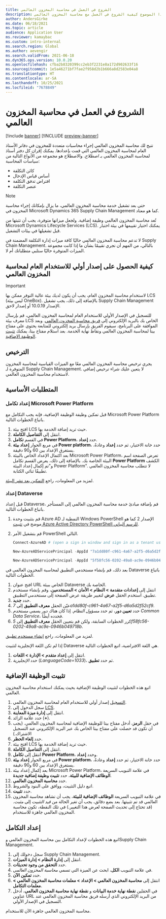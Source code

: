 ```yaml
---
title: الشروع في العمل في ‏‫محاسبة المخزون العالمي
description: يصف هذا الموضوع كيفية الشروع في العمل مع محاسبة المخزون العالمي.
author: AndersGirke
ms.date: 06/18/2021
ms.topic: article
audience: Application User
ms.reviewer: kamaybac
ms.custom: intro-internal
ms.search.region: Global
ms.author: aevengir
ms.search.validFrom: 2021-06-18
ms.dyn365.ops.version: 10.0.20
ms.openlocfilehash: cfba2b8320399cc2eb3f2231e8a172d902633f16
ms.sourcegitcommit: 1e5a46271bf7fae2f958d2b1b666a8d2583e04a8
ms.translationtype: HT
ms.contentlocale: ar-SA
ms.lasthandoff: 10/25/2021
ms.locfileid: "7678849"
---
```

# <a name="get-started-with-global-inventory-accounting"></a>الشروع في العمل في ‏‫محاسبة المخزون العالمي

[!include [banner](../includes/banner.md)]
[!INCLUDE [preview-banner](../includes/preview-banner.md)] <!--KFM: Until 4/30/2022 -->

تتيح لك محاسبة المخزون العالمي إجراء محاسبات متعددة للمخزون في دفاتر الأستاذ العام لمحاسبة المخزون العالمي التي قمت بإعدادها. يمكنك إقران كل دفتر أستاذ لمحاسبة المخزون العالمي بـ *اصطلاح*. والاصطلاح هو مجموعة من الأنواع التالية من سياسات المحاسبة:

- كائن التكلفة
- أساس قياس الإدخال
- افتراض تدفق التكلفة
- عنصر التكلفة

> [!NOTE]
> حتى بعد تشغيل خدمة محاسبة المخزون العالمي، ما يزال بإمكانك إجراء محاسبة المخزون في Microsoft Dynamics 365 Supply Chain Management كما هو معتاد.

تُعد محاسبة المخزون العالمي وظيفة إضافية. ولجعل ميزاتها متوفرة، يجب أن تثبتها من Microsoft Dynamics Lifecycle Services (LCS). يمكنك اختيار تقييمها في بيئة اختبار قبل تشغيلها في بيئات التشغيل.

لا تدعم محاسبة المخزون العالمي حاليًا كافة ميزات إدارة التكلفة المضمنة في Supply Chain Management. بالتالي، من المهم أن تجري تقييمًا بشأن ما إذا كانت مجموعة الميزات المتوفرة حاليًا ستلبي متطلباتك أم لا.

## <a name="how-to-get-the-global-inventory-accounting-public-preview"></a><a name="sign-up"></a>كيفية الحصول على إصدار أولي للاستخدام العام لمحاسبة المخزون العالمي

> [!IMPORTANT]
> لاستخدام محاسبة المخزون العام، يجب أن يكون لديك بيئة عالية التوفر ممكن بها LCS (ليس بيئة OneBox). بالإضافة إلى ذلك، يجب تشغيل Supply Chain Management الإصدار 10.0.19 أو إصدار لاحق.

للتسجيل في الإصدار الأولي للاستخدام العام لمحاسبة المخزون العالمي، قم بإرسال معرف بيئة LCS الخاص بك بالبريد الإلكتروني إلى [فريق محاسبة المخزون العالمي](mailto:GlobalInvAccount@microsoft.com). وبعد الموافقة على البرنامج، سيقوم الفريق بإرسال بريد إلكتروني للمتابعة يحتوي على مفتاح بيتا لمحاسبة المخزون العالمي ونقاط نهاية الخدمة. بعد استلام مفتاح بيتا، يمكنك [تثبيت الوظيفة الإضافية](#install).

## <a name="licensing"></a>الترخيص

يجري ترخيص محاسبة المخزون العالمي معًا مع الميزات القياسية لمحاسبة المخزون المتوفرة لـ Supply Chain Management. لا يتعين عليك شراء ترخيص إضافي لاستخدام محاسبة المخزون العالمي.

## <a name="prerequisites"></a>المتطلبات الأساسية

### <a name="set-up-microsoft-power-platform-integration"></a>إعداد تكامل Microsoft Power Platform

قبل تمكين وظيفة الوظيفة الإضافية، فإنه يجب التكامل مع Microsoft Power Platform باتباع الخطوات التالية.

1. افتح بيئة LCS حيث تريد إضافة الخدمة بها.
1. انتقل إلى **التفاصيل الكاملة**.
1. في القسم **تكامل Power Platform**، حدد **إعداد**.
1. في مربع الحوار **إعداد بيئة Power platform**، حدد خانة الاختيار، ثم حدد **إعداد** وعادةً، يستغرق الإعداد بين 60 و90 دقيقة.
1. بعد اكتمال الإعداد الخاص بالبيئة Microsoft Power Platform، تعرض الصفحة اسم البيئة الخاصة بك. بالإضافة إلى ذلك، يعرض القسم تكامل **Power Platform** الكشف و"تم إكمال إعداد البيئة Power Platform". لا تتطلب محاسبة المخزون العالمي تطبيقًا ثنائي الكتابة.

لمزيد من المعلومات، راجع [التمكين بعد نشر البيئة](../../fin-ops-core/dev-itpro/power-platform/enable-power-platform-integration.md#enable-after-deploy).

### <a name="set-up-dataverse"></a>إعداد Dataverse

قبل إعداد Dataverse، قم بإضافة مبادئ خدمة محاسبة المخزون العالمي إلى المستأجر باتباع الخطوات التالية.

1. قم بتثبيت وحدة Azure AD النمطية لـ Windows PowerShell الإصدار 2 كما هو موضح في [تثبيت Azure Active Directory PowerShell للرسم البياني](/powershell/azure/active-directory/install-adv2).
1. قم بتشغيل الأمر PowerShell التالي.

    ```powershell
    Connect-AzureAD # (open a sign in window and sign in as a tenant user)

    New-AzureADServicePrincipal -AppId "7a1dd80f-c961-4a67-a2f5-d6a5d2f52cf9" -DisplayName "d365-scm-costaccountingservice"

    New-AzureADServicePrincipal -AppId "5f58fc56-0202-49a8-ac9e-0946b049718b" -DisplayName "d365-scm-operationdataservice"
    ```

بعد ذلك، قم بإنشاء مستخدمي التطبيق لمحاسبة المخزون العالمي في Dataverse باتباع الخطوات التالية.

1. افتح عنوان URL الخاص ببيئة Dataverse الخاصة بك.
1. انتقل إلى **إعدادات متقدمة \> النظام \> الأمان \> المستخدمين**، وقم بإنشاء مستخدم تطبيق. استخدم الحقل **عرض** لتغيير طريقة عرض الصفحة إلى *مستخدمي التطبيق*.
1. حدد **جديد**.
1. عيّن الحقل **معرف التطبيق** إلى *7a1dd80f-c961-4a67-a2f5-d6a5d2f52cf9*.
1. حدد **تعيين دور**، ثم حدد *مسؤول النظام*. إذا كان هناك دور يسمي *مستخدم Common Data Service*، فحدده أيضًا.
1. كرر الخطوات السابقة، ولكن قم بتعيين الحقل **معرف التطبيق** إلى *5f58fc56-0202-49a8-ac9e-0946b049718b*.

لمزيد من المعلومات، راجع [إنشاء مستخدم تطبيق](/power-platform/admin/create-users-assign-online-security-roles#create-an-application-user).

إذا لم تكن اللغة الإنجليزية لتثبيت Dataverse هي اللغة الافتراضية، اتبع الخطوات التالية.

1. انتقل إلى **إعداد متقدم \> الإدارة \> اللغات**.
1. حدد *الإنجليزية* (*LanguageCode=1033*)، ثم حدد **تطبيق**.

## <a name="install-the-add-in"></a><a name="install"></a>تثبيت الوظيفة الإضافية

اتبع هذه الخطوات لتثبيت الوظيفة الإضافية بحيث يمكنك استخدام محاسبة المخزون العالمي.

1. [التسجيل](#sign-up) إصدار أولي للاستخدام العام لمحاسبة المخزون العالمي.
1. سجل الدخول إلى [LCS](https://lcs.dynamics.com/Logon/Index).
1. انتقل إلى **إدارة ميزة المعاينة**.
1. حدد علامة الزائد (**+**).
1. في حقل **الرمز**، أدخل مفتاح بيتا للوظيفة الإضافية لمحاسبة المخزون العالمي. (يجب أن تكون قد حصلت على مفتاح بيتا الخاص بك عبر البريد الإلكتروني عند التسجيل الاشتراك.)
1. حدد **إلغاء الحظر**.
1. افتح بيئة LCS حيث تريد إضافة الخدمة بها.
1. انتقل إلى **التفاصيل الكاملة**.
1. انتقل إلى **تكامل Power Platform**، وحدد **إعداد**.
1. في مربع الحوار **إعداد بيئة Power platform**، حدد خانة الاختيار، ثم حدد **إعداد** وعادةً، يستغرق الإعداد بين 60 و90 دقيقة.
1. بعد إكمال إعداد بيئة Microsoft Power Platform، في علامة التبويب السريعة **الوظائف الإضافية للبيئة**، حدد **تثبيت وظيفة إضافية جديدة**.
1. حدد **محاسبة المخزون العالمي**.
1. اتبع دليل التثبيت، ووافق على البنود والشروط.
1. حدد **تثبيت**.
1. في علامة التبويب السريعة **الوظائف الإضافية للبيئة**، يجب أن تشاهد محاسبة المخزون العالمي قد تم تثبيتها. بعد بضع دقائق، يجب أن تغير الحالة من *قيد التثبيت* إلى *مثبت*. (قد تحتاج إلى تحديث الصفحة لعرض هذا التغيير.) في تلك النقطة، تكون محاسبة المخزون العالمي جاهزة للاستخدام.

## <a name="set-up-the-integration"></a>إعداد التكامل

اتبع هذه الخطوات لإعداد التكامل بين محاسبة المخزون العالمي وSupply Chain Management.

1. سجل دخولك إلى Supply Chain Management.
1. انتقل إلى **إدارة النظام \> إدارة الميزات**.
1. حدد **التحقق من وجود تحديثات**.
1. في علامة التبويب **الكل**، ابحث عن الميزة التي تسمي *محاسبة المخزون العالمي*.
1. حدد **تمكين الآن**.
1. انتقل إلى **محاسبة المخزون العالمي \> الإعداد \> معلمات محاسبة المخزون العالمي \> معلمات التكامل**.
1. في الحقلين **نقطة نهاية خدمة البيانات** و **نقطة نهاية محاسبة المخزون العالمي**، أدخل عناوين URL من البريد الإلكتروني الذي أرسله فريق محاسبة المخزون العالمي عند التسجيل في الإصدار الأولي.

محاسبة المخزون العالمي جاهزة الآن للاستخدام.
